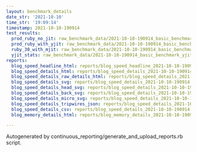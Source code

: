 ```yaml
---
layout: benchmark_details
date_str: '2021-10-10'
time_str: '19:09:14'
timestamp: 2021-10-10-190914
test_results:
  prod_ruby_no_jit: raw_benchmark_data/2021-10-10-190914_basic_benchmark_prod_ruby_no_jit.json
  prod_ruby_with_yjit: raw_benchmark_data/2021-10-10-190914_basic_benchmark_prod_ruby_with_yjit.json
  ruby_30_with_mjit: raw_benchmark_data/2021-10-10-190914_basic_benchmark_ruby_30_with_mjit.json
  yjit_stats: raw_benchmark_data/2021-10-10-190914_basic_benchmark_yjit_stats.json
reports:
  blog_speed_headline_html: reports/blog_speed_headline_2021-10-10-190914.html
  blog_speed_details_html: reports/blog_speed_details_2021-10-10-190914.html
  blog_speed_details_raw_details_html: reports/blog_speed_details_2021-10-10-190914.raw_details.html
  blog_speed_details_svg: reports/blog_speed_details_2021-10-10-190914.svg
  blog_speed_details_head_svg: reports/blog_speed_details_2021-10-10-190914.head.svg
  blog_speed_details_back_svg: reports/blog_speed_details_2021-10-10-190914.back.svg
  blog_speed_details_micro_svg: reports/blog_speed_details_2021-10-10-190914.micro.svg
  blog_speed_details_tripwires_json: reports/blog_speed_details_2021-10-10-190914.tripwires.json
  blog_speed_details_csv: reports/blog_speed_details_2021-10-10-190914.csv
  blog_memory_details_html: reports/blog_memory_details_2021-10-10-190914.html

---
```

Autogenerated by continuous_reporting/generate_and_upload_reports.rb script.
